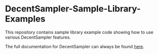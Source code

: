 # DecentSampler-Sample-Library-Examples
This repository contains sample library example code showing how to use various DecentSampler features.

The full documentation for DecentSampler can always be found [here](https://www.decentsamples.com/docs/format-documentation.html?swcfpc=1).

